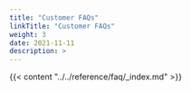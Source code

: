 ```yaml
---
title: "Customer FAQs"
linkTitle: "Customer FAQs"
weight: 3
date: 2021-11-11
description: >  
---
```


{{< content "../../reference/faq/_index.md" >}}

